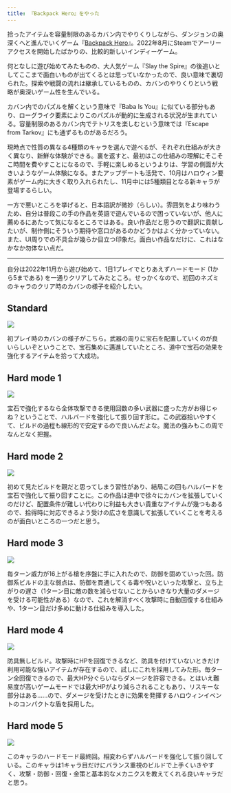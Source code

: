 ```yaml
---
title: 『Backpack Hero』をやった
---
```

拾ったアイテムを容量制限のあるカバン内でやりくりしながら、ダンジョンの奥深くへと進んでいくゲーム『[Backpack Hero](https://store.steampowered.com/app/1970580/Backpack_Hero/)』。2022年8月にSteamでアーリーアクセスを開始したばかりの、比較的新しいインディーゲーム。

何となしに遊び始めてみたものの、大人気ゲーム『Slay the Spire』の後追いとしてここまで面白いものが出てくるとは思っていなかったので、良い意味で裏切られた。探索や戦闘の流れは継承しているものの、カバンのやりくりという戦略が奥深いゲーム性を生んでいる。

カバン内でのパズルを解くという意味で『Baba Is You』に似ている部分もあり、ローグライク要素によりこのパズルが動的に生成される状況が生まれている。容量制限のあるカバン内でテトリスを楽しむという意味では『Escape from Tarkov』にも通ずるものがあるだろう。

現時点で性質の異なる4種類のキャラを選んで遊べるが、それぞれ仕組みが大きく異なり、新鮮な体験ができる。裏を返すと、最初はこの仕組みの理解にそこそこ時間を費やすことになるので、手軽に楽しめるというよりは、学習の側面が大きいようなゲーム体験になる。またアップデートも活発で、10月はハロウィン要素がゲーム内に大きく取り入れられたし、11月中には5種類目となる新キャラが登場するらしい。

一方で悪いところを挙げると、日本語訳が微妙（らしい）。雰囲気をより味わうため、自分は普段この手の作品を英語で遊んでいるので困っていないが、他人に薦めるにあたって気になるところではある。良い作品だと思うので翻訳に貢献したいが、制作側にそういう期待や窓口があるのかどうかはよく分かっていない。また、UI周りでの不具合が幾らか目立つ印象だ。面白い作品なだけに、これはなかなか勿体ない点だ。

* * *

自分は2022年11月から遊び始めて、1日1プレイでとりあえずハードモード (1から5まである) を一通りクリアしてみたところ。せっかくなので、初回のネズミのキャラのクリア時のカバンの様子を紹介したい。

Standard
--------

![](https://lh3.googleusercontent.com/docs/ADP-6oGwTBqo73dp-kJMe-i5l6ZNf9JTZEV46r5RnodWRocz5c9v_qE1pTOKXmMOSxCOwdkZunl_v9t7MIaEaCEPcmuErUag_5jx6hnOVYExmtMXLKPy-IsgBDZABiu2h8rHBHXNmcQyu9uGnrb9TP11YqvGYUmnBLEGWEXFooDF0ZQkyq43JRz9kH3mLH1ELn4K4vtstXo1bdH1SCeLKQDyQjiaC48PquvQht-rpGvRQ2IbpJPXpQUIisScfpwsa7xbgGw08RBeI6XPm-prXRHVXDY5vYMD95F2lp1tueNBFBHAkF8zhmJoc8C3M-DkkB2PdDgIe-rnlZfEWjEnxHY8rTt2Czc3_5poMyv8hTrCesBRRu01GH1Am45GE5hnRLkGXj4qergFVoQHNKpHaOAxdnFjzr9oSEYw_tRobQeyonneVM9iQLU77yUX-GdQQzqQzGKZwJwFJ0Pw6Qa1t6KXHtTePBWRgO1cuE4m1T6mZR0b8tc823VQsn-v9sq-odBGQ_mk5ULBW79O5IIDLW8GEPFNekxuoL0VlPVRcKZ1PAS7RokWp4gB_LtK66rM4WgWGOepBaDyU_JLm2G3DVbhvXJ7RyKcNA5ZV6LHbsJqfYPXbbB3A3yiOztpJNcaoMgpD_fQeAsv7nNZBveMWJLE6MFtE7yH8NwEKDqF6de-NizGdK9qlTyZnzwyxX9D8QebuUGI8UGJY0Q0ihLFf4SEm3kR6oietOmcr4PtBqGF9PldQ8b3UG9A10P6zIA5RqBSjpFhfwQji__UtuoasrYoekW1BCLPMVMS2GJYUPGh35C17dAbIYRjSjl9GiME939CQFXvCUL1hGf0Ivdh6jHrZ8YhI7B5cSM-ej3ymVB6EnUP_HNs-8_8k9phRKK14yASaqjcWELV5PH30Vq7gZ33G0u_z2yCaFA9_vgHxHONZHPx-hk729L83pIlMqzRzOexhMUzM5tuhuGlKiH4z8Ul7O7SHMib5o15pz-_BqukN3QsmVOsOvDShTrHlNl_JDngg2kwiv8a0ycQ3I5Jzu9BYynj49b63-JO9MXOIl7r_IZ_yiMQMvemvw-lO3UlCNIR6ds7cx8aj8mubI6KMsoMQkF2c3r4F53RxUArHuD-DQw0y7XNUcwsJfurKZwStctCFkU3aCdbl9N9L10f3KZMU_nq8kobwHIAqb9_9yrg8JCQL0I1XwpmuGX3bUSgsRG3EnpABEHL2kXQ3pEpX30q2afaDkrnlp9Hi2rJXrIObpYnrtlUzA)

初プレイ時のカバンの様子がこちら。武器の周りに宝石を配置していくのが良いらしいぞということで、宝石集めに邁進していたところ、道中で宝石の効果を強化するアイテムを拾って大成功。

Hard mode 1
-----------

![](https://lh3.googleusercontent.com/docs/ADP-6oH2a_mRciWk9vYOCakYuV2dei64bkUdrwlfyd2BeL4J7cFQIizFk08izDuLupx-Vya8V1C7-8NWT3_oBU2UGpXUifcEhTgefyF0VKBc5mO_3dBj2FKGWwC7yCiPBMkTcFslHelafi1bOZr6VWHe1OjQSnTmNymbVelnUGHde7pZOn-i_v3_2o-nQG3wcMCwWce-VBe1-YGWHPnYAbNmxxNvlXiX7w4LowJzRP0REWtzBKbVjEhecFCgOoxmhG5h_GZJFvfQAwNgglGGaE6ZdusVv5z8O9d6o8tmHdWYyjTfdU4rbyfgAurHpuch2Cu8Jhcwn5aHUSs_RMVVdb8ttkUKnVIpnHbuvn0nl6BOySwB07O2bKPJqdmENtKULg8ZNe3goqzgYqSS1AV_T3qMPxzs7ERjyPyE43kJSE3yH8wamTRwqG2d5fumzoZiEKuboqa9QLqDT_tIO8cdOvmWxGaFGrcGpx1ocI_7nNWlOl9mVzssHmtCyNmKqEx6S2l9zhaGhvI6hgvBwVF-h5eEKZoKxhsJgRAnAS4WRr4udObO_Y-YKPSCIJNJDlMLQBAzLVa-q73p8a5E-C6V9G5qH7Av4ObbdMxHDwNPAXgd7T4NjeAj0YIIevuvHrOQNJZY9LatNoYex_SPxTPqhzIq2zOJz6-kXJBs_DTpijnr0uSYmqaaTmXiYbf4xto8qFVK6y-mdUlhZ9UOBOwAwlelu7GisYkDRd_IgkZf3HeJYwUQj-ptQHNN-j_p3URfDy7_tAU6GOoEfI7RcgRcRtIdby8XTJq-upbjrvMqRM0e4A9CRoEdzHPWCcRXB8ycR32byQcfYMbIqIV2nPuEFVmWKJebOLIxWORSZmjGfYmk5zQNOC_NJmWieB2Cb2oqoyEvtUx1QpkQE6el58_4P4gjG6tHZoUxTakoqaIrW4X7UxehDMBgB9h1v_x9dYWKeVQNy2YPc3s8CUxPF0C7rYHVaBmgfUeRln2VT1DnyUdsMlWo5uYmUdiPQh9lGnWU5tUZHKnlijXytw5sKdAj0Ikv14P_2qAkRCM4N_bB9JRU5_pqUypfwK-5UiebNWBg-jMDkSuXoo76yV6J5G9eYz9XexPKUGogvtabTHI6uvt5Bv6jf2uA4PE3Y8ePFDk74xiE7uV7WM0dvhIhMA06c-gUHfsuctD6x433E36lFdgUSn0HgmISPLHgyna9DQrnJy-7IgX5v4X4slLjXc40OPxg0RSnd0SIvZ-GnQNvveHCkgzIWLcOfg)

宝石で強化するなら全体攻撃できる使用回数の多い武器に盛った方がお得じゃね？ということで、ハルバードを強化して振り回す形に。この武器拾いやすくて、ビルドの過程も線形的で安定するので良いんだよな。魔法の強みもこの周でなんとなく把握。

Hard mode 2
-----------

![](https://lh3.googleusercontent.com/docs/ADP-6oHVafltUzCpZ-9WTWI7ouk5YXQVCXuFeVc9K2RycxAlyI1qdBexpD9-kEKDIxvuZTUcNroLHg4PmzZXONoHHpgv93ZB5RPcVhOrjB4w0WerAcAil1czfHqLN07DFrWHWW0jwPkL6ohBcWQTTC106cXw4yhw6Nn_Edx_4bPqINWqc19UONTMR34GfSLPZhz0cGul-DkHZN_nmElbk1IxCb22isjFH61L-UerkVHGJXnIcN-oLDDag-bgxUFCo0_-a-9UR0f6xFgKU8gHCy4ij05_0rBxCAKqkFC68uK8nXFvGJCD8D7f_KhkCR4AYYr3ycxTgnl9sPQEMS1flGPzpCKz6HdWliGL7TM3aw5SV_rx8tuTav3VzckWKwrFMPHIFKM6BKBiG-Q3SkBM7hf94DjX1KdUoperGg7-tu2wTzfKlHCiNwOIlCvxXtD-M0bCHO0VII-4pQ6GftqBfNTZDiZZ6PIkYuWVNke-3c-_f_wpS0weMib8flu8aXol57r-HOM8zxfj5gNTqEgcK7zRaMhKKqD19LT1U_H2igG1veB4zitp8RaJT_IZpz-cls0LYN5B2YH9orVfgyFvZV-LjRZbAQSMcbRSNV3r3PwEfDpXizv2ul5Y6np1Ahl8Man0F6oIK3eGd0Gfp05XW6HbUDxm40UIu83NEcfs0zzxRfhQthSEAu6cxGrcZGE0tTGs-xntVvFm58Lz5jv5R4TK5QCgxocG9uZgoJIeXsVitAf4c2rpTlvGK2ahH9nqawDWUg2Es8EJnWev_H4V59jMjLhehHDI6yIqWzsAfJawB_Uvemx36aRds1ORbbb1tfJ1odjMxG0qHgedtZ-zTI2DJZ_Urw9Amji6XCZYaxiicoSxfXapDqfhKBl7Fyh53GvCinqX2wnntZxI1EoZv79wW7RAdnwxRlQEye1uwTH8D69bHYwuqeY5gW38yMyT979FusHKsZ0wQhtdRkYckQAy7U7VuglV2u6j3tRVvisjTsjMeTbgChC8RrR1yNzgzvuYqkwdb2oEMFenFCqinL5y2t_PSGWl9mfP9loXyVKEgse5LYh0U3-tPdQ7hFn4mM8kE_71FyH_uDt_jrQP4lJjLqI2QGCbcnWNqGEt0EADqALEmdEAkw0_372PdNA72lGw3QVa7nw3HoK9jAKxw1UOTxs9yTVWDK-YHYQwfQ3TXDs1G5o-kGCotVX5-m7c1CfvZENc9MhXJgjsKeQnmsD-xeHk-dx-O2pK87-t9hEicuLj9bQUvA)

初めて見たビルドを親だと思ってしまう習性があり、結局この回もハルバードを宝石で強化して振り回すことに。この作品は道中で徐々にカバンを拡張していくのだけど、配置条件が難しい代わりに利益も大きい貴重なアイテムが幾つもあるので、拾得時に対応できるよう受けの広さを意識して拡張していくことを考えるのが面白いところの一つだと思う。

Hard mode 3
-----------

![](https://lh3.googleusercontent.com/docs/ADP-6oENs3MZPuYkt-2JP5pIPmgtr-6VRYofG_KOIH7R2I16JgNOvx0CWJjpgb29BgrUoAzlMXCOH-cmPaeH72mmsc2yIQthAa6iThRk3z9vSndHHNUxhuFxGXVvc_J5WAqS0d01Du_gmjLy3_YFPhHqScUS2aP-cpfa3I4mgAnnuD018uPBbiupXGHHCX6wqWhUwdXRq_19X317b8l_Q0EAaMgHdEunbJPvhlrdZk57dDNawbD6UhrYWV5gJ-6cuNkdchH86x7CmCxucTFvBR3h82TujKpb1eNfuvz_H04NVuu8s3SIsm8HLj1AAXRV-PY8da9DAwP0aLYeChox07fNWYNgcbi3BiTnBTl-5jFIz9i7JuqUvblKSm-PyC0XjGcYjDgv5gWOAoBuEzbiV42Vxsow7LU8K8crumHzpPcUMwWOcm7LuFtz_t_O474ksCvPYQpJT0KnHiBPaykjehg5VSdp8FefUVFG1is1kzVXRekxGUMGJVanfUfapkUxZfDK9hm_WVpp-qHkhZS4sECL0FRPxmABILTL7cEKldtkqKYbip1EebSuOb_0XQIPvQU5-GBz6ARbZ8A7nUFoOReZJbEjppY3n3-MShdeMnfXgMLcRtZw1V4s26Jj-HyNjthti4BjU0UPQgYZ75Ep6-l0RzgmLS49WUWKFoczQX-IGq00IHgPFHiSxH6ntwGh3D05uHhSKoFj6dZ6K-EZCPYQBCWVwG2x6NEhxJc21TUBFCUdwOgyCxYFI38RrJr_xKT6SzUcdIKOnaY9-ujKIbTmmht7seBLuqgNG7H04XG68c-TxAlYInLm3Cf0zN4nZbXaXZdVGUUrVvrsJVh196RrBY1WxR2KVhb_TLSqc4GjGteQff5WpJeFZq2mkxtcBInwVu0l7C62OJYrfbhIWRZ7yX16asIWpuFPo0GO5k1VkIkVyGFyR_oU0Vda_pyLh5O_7wKOQHI_VC44ktxdVmI39ApgXPZwCkWapDUL_1TE6dZfDRXYYdHsZdvzqFZKdh-M0Er0dbMJIbAb39ckpTjE669nCwEi2OZlOvqBnsYdzkyBNy52QR_iEqSulyfn_6uaQHSR7PD3fEraPnAzRqEcZCFESGGx7ZzpmWpNkbk0M5RMjG94WxWfzDXkEVkl62R-RryOAdmwCkREOEe9L21SHn4E5CvZTtlsiJuA8C2HzJp44X75i0F3U0jaBLKPQVDOU0t64dx4GafRC4frA6ecx2dVgoTVAkfkspMXUFX07kxlnMc3nw)

毎ターン威力が16上がる槍を序盤に手に入れたので、防御を固めていった回。防御系ビルドの主な弱点は、防御を貫通してくる毒や呪いといった攻撃と、立ち上がりの遅さ（1ターン目に敵の数を減らせないことからいきなり大量のダメージを受ける可能性がある）なので、これを解消すべく攻撃時に自動回復する仕組みや、1ターン目だけ多めに動ける仕組みを導入した。

Hard mode 4
-----------

![](https://lh3.googleusercontent.com/docs/ADP-6oGEOy_m7mcQ5jL7Cd-UiIHjIckgHqcw-DADX5a5TnHO23ngVOzGpz7LSs5OmtvOQCGIXlAV6uIf4d8yWCi6VDOe8K6B_d6FrAwgwo9kFyPJp6ckZWPi8N4fcLGIeB4ksVsz23y3UZj8jk152QtCJWN7kZutpD0ylcUTbZgbwl5JQmdSeiFYJqHVENEV5UBMKvi_fllMSK5b7M8G8Osam5YUefUWOpR3lgkbPsC9SZa-dmc53gOJwEQ8wx4r0p7yOFvTDBPWDzebJNnd0ccFD6jRFHH-qI3HnRTeiYd0NBZyELZIvQZr3SKoLByQFHrTvZvCwVW5LrSpR79dum5NPXjv-U-pqt--xseilUVD5vhoCWRWEYSRulOx6IZN2yOEybQCCk9mgN3gEzsbKFhQrPmyUHI7rmINLdb1O5-7aNLJBzDmr2-lOVVAf5GKlyIMQF08lEIE-V06tT6Al3-8UG1Td457OdTJpCsy8H_5OjMhGG7UR4Tbe6mEcBxT7h46qVrUI5-rJbqVOyjli5kiM9jnt_4Lr_by8vrTj72YOQf9COVC0SuHg9kty6HWqmDSqJlFGjCNChd84Ea-LNGummyH1rWnKgFIWiLjdz_jhpPg-hFfT0NEpDkCAHVXqbZf6HXa5dBv7HVmwzDT-Lm7HbpWkuVhbI4t5MpynttDAVjoNhozD-1P4AMRCMLFDYCugQEBbhWYLQMKevULcQ9J75Rmu8Qo4lJH4wAn_Ix95AhFQxOebpAzv2oXieF1B5tI3LoeuCroXPhCEEeTiS74-2ze4aDyWZUo8Sg0JxI9d2NoduucRCOuIIzExS3f0euivGzsuokvmGvMHE-xcIt8j93L3Ar3LovL8xBxBl6BCbDYhyan9E2islc6MBxRr_LKlU9JpPTHTXL0LS7s5Vvy1XiVm53aWv5x8Bn85U4mNqJZiKH0qjgzX58Sz1wYuspVcrNJkSV4v5wpsNFmd4WEUN7Cks3GWcw7JNB9ImaXWiaTdwaxmbTHn8GrLzfB-MS1iUmypzBi29MbpuaLQ4_cMA-Po3OPaCQhoRkw7PYjtjXr-YFmyog2dRQBQr_hWAMAGxbtdAWiEiVHkZIBDWgizl5Quc0Q8Xv9GW79Vjq4Q-iis10vavvijo2tyKuTQkpelzg5N1nk3-kG4u0xiPSo125ixawVjVinu_DJlgnVfAAfCRyP1LD1dflw2yRCMSa0iOwBgL2fsvHdgpjWpEeHzns3o6hv-AwjTfbWvqBrNVcXroHX8w)

防具無しビルド。攻撃時にHPを回復できるなど、防具を付けていないときだけ利用可能な強いアイテムが存在するので、試しにこれを採用してみた形。毎ターン全回復できるので、最大HP分ぐらいならダメージを許容できる。とはいえ難易度が高いゲームモードでは最大HPがより減らされることもあり、リスキーな部分はある……ので、ダメージを受けたときに効果を発揮するハロウィンイベントのコンパクトな盾を採用した。

Hard mode 5
-----------

![](https://lh3.googleusercontent.com/docs/ADP-6oFAv4-iN73WU_F2oBj4UJZoryxrPbmtkpdc-FnE-OZUu18D1JckZm7W9O2O6qGdl4sFbzyA3msBvE54kbAjAB-UKHEDnXL6XGoXYoIWWsbX5y0hvAxHNEHkMnImsvUTo64acVEZX6v25SKawlh0nR4k4w3koqy2a9tuc2hV3A7WdSCvD4WQnuDz4BYEpfE-FIwbt1QPjwqbaHlc98HQ6ZF7J-zos0P6xVJr8oB6CeGWBBkQRdhsjIfG45NMdRZ83uC6kpgNccZ8QC0rui79I8g0jawmAb6TYtC4nVytpbtByRrEh5uMfags4sLrdCnPaaNlLEsRUCZlQ0JYSBSxpVibgFAadN_7I2D9ccWxzbIXP-Zrmw3db7GCNsjDoFCK8Vb7_O9ibmc3TAYIqMAxT2kHxsd4n3HcM1Tf6zHxUcWrriDwVKejGitMuzX--0XI6WXrSytexJLUotQFs-7hzZiJzzB-xl86Pd-uoYLtAxVJNg0Z3jJNpGTE-DmI2uwcGIX9NmBpEl14FXBpoC6qDNNigvltJXELftRRjs6djuw7gteAlrsBrMC-j7-rLNWdo6l0VtOIINLooSnkj6g3VwUOUtg86wEcr9fYQxjlG_IldsLUkvNjsmVg__FLM4pyaLLR0R3xdOGde4OphgotIRLF9lV6e0_ww3a2JvYwYNce2FawGAhYHZrgLdS4Rfs499vRE7iPSVGtxLCtQ6y0PaAizd2-MOtGDimuuK-agD1B-SxQvdaFUr9TDwTLdBfUdFulVfGOgOQqRCkWxHLKL8ZwWnoj21W7Tn7A75xFpMwg0tgcicK5l6izs57mjEw1KJTJ-0zZlOGp2EgghvLt7RqBMCmxPdcnR2R3Wk3T22TucBoocsq2ZVZxtGYF_1bWVOc9DSdmFyYSuXApWocm02Tdg4Oq00sxVXi06U8RMDP2SxmI5bUHl0KHHw3F4P2-R2JOtbwtiEGcj28Lg3Y4h7ppMKIEeZGcSfC-rfzZg0PGOBy2_zcC83JfTzYsZIBrQChSML1Ur5ccM5Mgb2qzSMXG3VHarvpkgGArBjMMnlAVK20cuSXLpu7mUHT_4-EgKkrzSQ0KdVQFgual_A0jdyU4PBmDUr7IChE_VU_PKvqTPw4sdc6CvVN7oDyIPsx0vPKyK6E-hlcCSQ62LA_pqWhJmDD7AyWycdFnLUeyhkLKy0TpznvsxfLbJepoa4TjkTOM4QbbAvRlQa7FJI6iJ9K4S2UkcyjLSV15-n7hpWmWfObu1A)

このキャラのハードモード最終回。相変わらずハルバードを強化して振り回している。このキャラは1キャラ目だけにバランス重視のビルドで上手くいきやすく、攻撃・防御・回復・金策と基本的なメカニクスを教えてくれる良いキャラだと思う。
